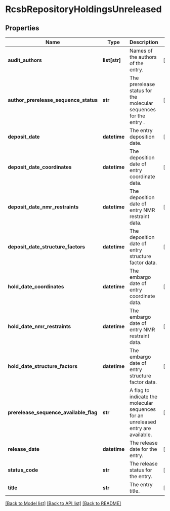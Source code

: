 # RcsbRepositoryHoldingsUnreleased

## Properties
Name | Type | Description | Notes
------------ | ------------- | ------------- | -------------
**audit_authors** | **list[str]** | Names of the authors of the entry. | [optional] 
**author_prerelease_sequence_status** | **str** | The prerelease status for the molecular sequences for the entry . | [optional] 
**deposit_date** | **datetime** | The entry deposition date. | [optional] 
**deposit_date_coordinates** | **datetime** | The deposition date of entry coordinate data. | [optional] 
**deposit_date_nmr_restraints** | **datetime** | The deposition date of entry NMR restraint data. | [optional] 
**deposit_date_structure_factors** | **datetime** | The deposition date of entry structure factor data. | [optional] 
**hold_date_coordinates** | **datetime** | The embargo date of entry coordinate data. | [optional] 
**hold_date_nmr_restraints** | **datetime** | The embargo date of entry NMR restraint data. | [optional] 
**hold_date_structure_factors** | **datetime** | The embargo date of entry structure factor data. | [optional] 
**prerelease_sequence_available_flag** | **str** | A flag to indicate the molecular sequences for an unreleased entry are available. | [optional] 
**release_date** | **datetime** | The release date for the entry. | [optional] 
**status_code** | **str** | The release status for the entry. | [optional] 
**title** | **str** | The entry title. | [optional] 

[[Back to Model list]](../README.md#documentation-for-models) [[Back to API list]](../README.md#documentation-for-api-endpoints) [[Back to README]](../README.md)

